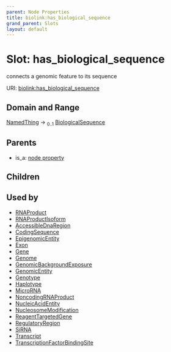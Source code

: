 ```yaml
---
parent: Node Properties
title: biolink:has_biological_sequence
grand_parent: Slots
layout: default
---
```


# Slot: has_biological_sequence


connects a genomic feature to its sequence

URI: [biolink:has_biological_sequence](https://w3id.org/biolink/has_biological_sequence)

## Domain and Range

[NamedThing](NamedThing.md) ->  <sub>0..1</sub> [BiologicalSequence](types/BiologicalSequence.md)

## Parents

 *  is_a: [node property](node_property.md)

## Children


## Used by

 * [RNAProduct](RNAProduct.md)
 * [RNAProductIsoform](RNAProductIsoform.md)
 * [AccessibleDnaRegion](AccessibleDnaRegion.md)
 * [CodingSequence](CodingSequence.md)
 * [EpigenomicEntity](EpigenomicEntity.md)
 * [Exon](Exon.md)
 * [Gene](Gene.md)
 * [Genome](Genome.md)
 * [GenomicBackgroundExposure](GenomicBackgroundExposure.md)
 * [GenomicEntity](GenomicEntity.md)
 * [Genotype](Genotype.md)
 * [Haplotype](Haplotype.md)
 * [MicroRNA](MicroRNA.md)
 * [NoncodingRNAProduct](NoncodingRNAProduct.md)
 * [NucleicAcidEntity](NucleicAcidEntity.md)
 * [NucleosomeModification](NucleosomeModification.md)
 * [ReagentTargetedGene](ReagentTargetedGene.md)
 * [RegulatoryRegion](RegulatoryRegion.md)
 * [SiRNA](SiRNA.md)
 * [Transcript](Transcript.md)
 * [TranscriptionFactorBindingSite](TranscriptionFactorBindingSite.md)
